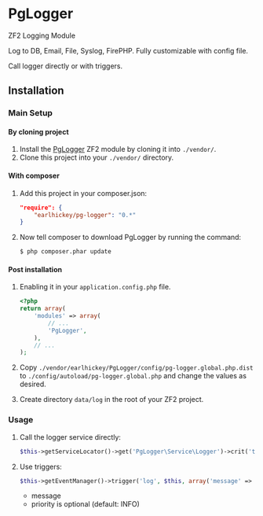 PgLogger
============

ZF2 Logging Module

Log to DB, Email, File, Syslog, FirePHP. Fully customizable with config file.

Call logger directly or with triggers.

Installation
------------

### Main Setup

#### By cloning project

1. Install the [PgLogger](https://github.com/earlhickey/PgLogger) ZF2 module
   by cloning it into `./vendor/`.
2. Clone this project into your `./vendor/` directory.

#### With composer

1. Add this project in your composer.json:

    ```json
    "require": {
        "earlhickey/pg-logger": "0.*"
    }
    ```

2. Now tell composer to download PgLogger by running the command:

    ```bash
    $ php composer.phar update
    ```

#### Post installation

1. Enabling it in your `application.config.php` file.

    ```php
    <?php
    return array(
        'modules' => array(
            // ...
            'PgLogger',
        ),
        // ...
    );
    ```

2. Copy `./vendor/earlhickey/PgLogger/config/pg-logger.global.php.dist` to `./config/autoload/pg-logger.global.php` and change the values as desired.

3. Create directory `data/log` in the root of your ZF2 project.

### Usage

1. Call the logger service directly:
    ```php
    $this->getServiceLocator()->get('PgLogger\Service\Logger')->crit('test');
    ```
2. Use triggers:
    ```php
    $this->getEventManager()->trigger('log', $this, array('message' => $message, 'priority' => Logger::CRIT));
    ```
   * message
   * priority is optional (default: INFO)